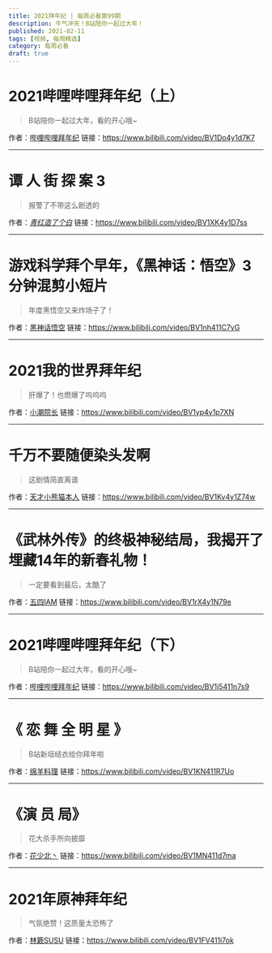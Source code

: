 ```yaml
---
title: 2021拜年纪 | 每周必看第99期
description: 牛气冲天！B站陪你一起过大年！
published: 2021-02-11
tags: [视频, 每周精选]
category: 每周必看
draft: true
---
```


# 2021哔哩哔哩拜年纪（上）
> B站陪你一起过大年，看的开心哦~

作者：[哔哩哔哩拜年纪](https://space.bilibili.com/1868902080)
链接：https://www.bilibili.com/video/BV1Do4y1d7K7

---

# 谭 人 街 探 案 3
> 报警了不带这么剧透的

作者：[_青红造了个白_](https://space.bilibili.com/21778075)
链接：https://www.bilibili.com/video/BV1XK4y1D7ss

---

# 游戏科学拜个早年，《黑神话：悟空》3分钟混剪小短片
> 年度黑悟空又来炸场子了！

作者：[黑神话悟空](https://space.bilibili.com/642389251)
链接：https://www.bilibili.com/video/BV1nh411C7yG

---

# 2021我的世界拜年纪
> 肝爆了！也燃爆了呜呜呜

作者：[小潮院长](https://space.bilibili.com/5970160)
链接：https://www.bilibili.com/video/BV1yp4y1p7XN

---

# 千万不要随便染头发啊
> 这剧情简直离谱

作者：[天才小熊猫本人](https://space.bilibili.com/11688464)
链接：https://www.bilibili.com/video/BV1Kv4y1Z74w

---

# 《武林外传》的终极神秘结局，我揭开了埋藏14年的新春礼物！
> 一定要看到最后，太酷了

作者：[五四IAM](https://space.bilibili.com/4196484)
链接：https://www.bilibili.com/video/BV1rX4y1N79e

---

# 2021哔哩哔哩拜年纪（下）
> B站陪你一起过大年，看的开心哦~

作者：[哔哩哔哩拜年纪](https://space.bilibili.com/1868902080)
链接：https://www.bilibili.com/video/BV1j5411n7s9

---

# 《 恋 舞 全 明 星 》
> B站新垣结衣给你拜年啦

作者：[绵羊料理](https://space.bilibili.com/18202105)
链接：https://www.bilibili.com/video/BV1KN411R7Uo

---

# 《演 员 局》
> 花大杀手所向披靡

作者：[花少北丶](https://space.bilibili.com/2206456)
链接：https://www.bilibili.com/video/BV1MN411d7ma

---

# 2021年原神拜年纪
> 气氛绝赞！这质量太恐怖了

作者：[林簌SUSU](https://space.bilibili.com/7223194)
链接：https://www.bilibili.com/video/BV1FV411i7ok

